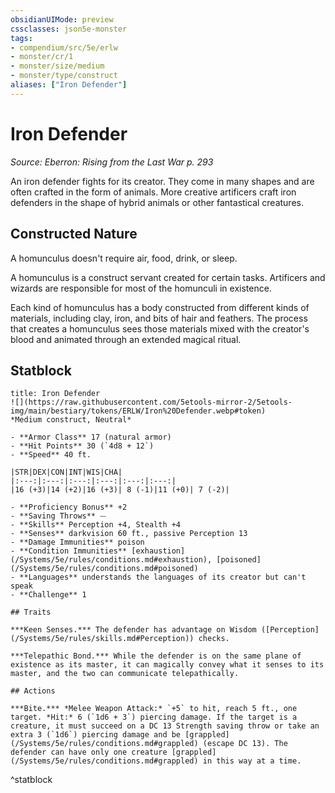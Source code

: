 ```yaml
---
obsidianUIMode: preview
cssclasses: json5e-monster
tags:
- compendium/src/5e/erlw
- monster/cr/1
- monster/size/medium
- monster/type/construct
aliases: ["Iron Defender"]
---
```

# Iron Defender
*Source: Eberron: Rising from the Last War p. 293*  

An iron defender fights for its creator. They come in many shapes and are often crafted in the form of animals. More creative artificers craft iron defenders in the shape of hybrid animals or other fantastical creatures.

## Constructed Nature

A homunculus doesn't require air, food, drink, or sleep.

A homunculus is a construct servant created for certain tasks. Artificers and wizards are responsible for most of the homunculi in existence.

Each kind of homunculus has a body constructed from different kinds of materials, including clay, iron, and bits of hair and feathers. The process that creates a homunculus sees those materials mixed with the creator's blood and animated through an extended magical ritual.

## Statblock

```ad-statblock
title: Iron Defender
![](https://raw.githubusercontent.com/5etools-mirror-2/5etools-img/main/bestiary/tokens/ERLW/Iron%20Defender.webp#token)
*Medium construct, Neutral*

- **Armor Class** 17 (natural armor)
- **Hit Points** 30 (`4d8 + 12`)
- **Speed** 40 ft.

|STR|DEX|CON|INT|WIS|CHA|
|:---:|:---:|:---:|:---:|:---:|:---:|
|16 (+3)|14 (+2)|16 (+3)| 8 (-1)|11 (+0)| 7 (-2)|

- **Proficiency Bonus** +2
- **Saving Throws** ⏤
- **Skills** Perception +4, Stealth +4
- **Senses** darkvision 60 ft., passive Perception 13
- **Damage Immunities** poison
- **Condition Immunities** [exhaustion](/Systems/5e/rules/conditions.md#exhaustion), [poisoned](/Systems/5e/rules/conditions.md#poisoned)
- **Languages** understands the languages of its creator but can't speak
- **Challenge** 1

## Traits

***Keen Senses.*** The defender has advantage on Wisdom ([Perception](/Systems/5e/rules/skills.md#Perception)) checks.

***Telepathic Bond.*** While the defender is on the same plane of existence as its master, it can magically convey what it senses to its master, and the two can communicate telepathically.

## Actions

***Bite.*** *Melee Weapon Attack:* `+5` to hit, reach 5 ft., one target. *Hit:* 6 (`1d6 + 3`) piercing damage. If the target is a creature, it must succeed on a DC 13 Strength saving throw or take an extra 3 (`1d6`) piercing damage and be [grappled](/Systems/5e/rules/conditions.md#grappled) (escape DC 13). The defender can have only one creature [grappled](/Systems/5e/rules/conditions.md#grappled) in this way at a time.
```
^statblock